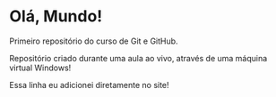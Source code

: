 # Olá, Mundo!
 Primeiro repositório do curso de Git e GitHub.

Repositório criado durante uma aula ao vivo, através de uma máquina virtual Windows!

Essa linha eu adicionei diretamente no site!
